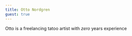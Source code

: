 ```yaml
---
title: Otto Nordgren
guest: true
---
```

Otto is a freelancing tatoo artist with *zero* years experience